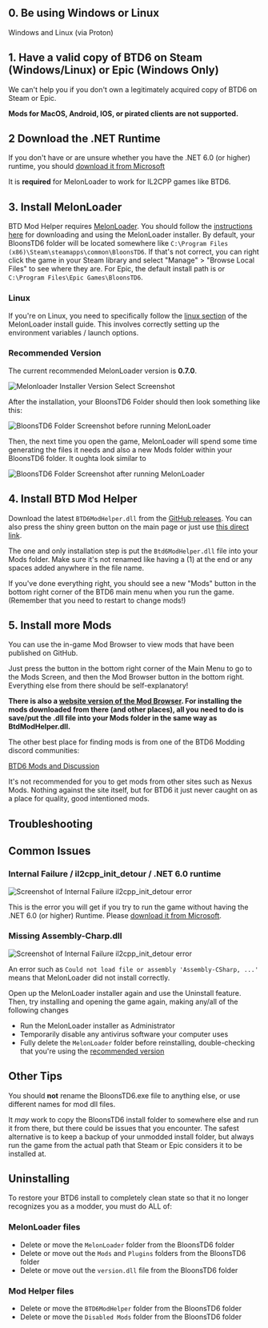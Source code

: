## 0. Be using Windows or Linux

Windows and Linux (via Proton)

## 1. Have a valid copy of BTD6 on Steam (Windows/Linux) or Epic (Windows Only)

We can't help you if you don't own a legitimately acquired copy of BTD6 on Steam or Epic.

**Mods for MacOS, Android, IOS, or pirated clients are not supported.**

## 2 Download the .NET Runtime

If you don't have or are unsure whether you have the .NET 6.0 (or higher) runtime, you
should [download it from Microsoft](https://dotnet.microsoft.com/en-us/download/dotnet/thank-you/runtime-desktop-6.0.29-windows-x64-installer)

It is **required** for MelonLoader to work for IL2CPP games like BTD6.

## 3. Install MelonLoader

BTD Mod Helper requires <u>MelonLoader</u>. You should follow
the [instructions here](https://melonwiki.xyz/#/?id=automated-installation) for downloading and using the MelonLoader
installer. By default, your BloonsTD6 folder will be located somewhere
like `C:\Program Files (x86)\Steam\steamapps\common\BloonsTD6`. If that's not correct, you can right click the game in
your Steam library and select "Manage" > "Browse Local Files" to see where they are. For Epic, the default install path
is or `C:\Program Files\Epic Games\BloonsTD6`.

### Linux

If you're on Linux, you need to specifically follow
the [linux section](https://melonwiki.xyz/#/?id=linux-launch-instructions) of the MelonLoader install guide.
This involves correctly setting up the environment variables / launch options.

### Recommended Version

The current recommended MelonLoader version is **0.7.0**.

![Melonloader Installer Version Select Screenshot](images/ml-version-select.png)

After the installation, your BloonsTD6 Folder should then look something like this:

![BloonsTD6 Folder Screenshot before running MelonLoader](images/mods-folder-before.png)

Then, the next time you open the game, MelonLoader will spend some time generating the files it needs and also a new
Mods folder within your BloonsTD6 folder. It oughta look similar to

![BloonsTD6 Folder Screenshot after running MelonLoader](images/mods-folder-after.png)

## 4. Install BTD Mod Helper

Download the latest `BTD6ModHelper.dll` from the [GitHub releases](https://github.com/gurrenm3/BTD-Mod-Helper/releases).
You can also press the shiny green button on the main page or just
use [this direct link](https://github.com/gurrenm3/BTD-Mod-Helper/releases/latest/download/Btd6ModHelper.dll).

The one and only installation step is put the `Btd6ModHelper.dll` file into your Mods folder. Make sure it's not renamed
like having a (1) at the end or any spaces added anywhere in the file name.

If you've done everything right, you should see a new "Mods" button in the bottom right corner of the BTD6 main menu
when you run the game. (Remember that you need to restart to change mods!)

## 5. Install more Mods

You can use the in-game Mod Browser to view mods that have been published on GitHub.

Just press the button in the bottom right corner of the Main Menu to go to the Mods Screen, and then the Mod Browser
button in the bottom right. Everything else from there should be self-explanatory!

**There is also a [website version of the Mod Browser](/mod-browser).
For installing the mods downloaded from there (and other places),
all you need to do is save/put the .dll file into your Mods folder in the same way as BtdModHelper.dll.**

The other best place for finding mods is from one of the BTD6 Modding discord communities:

[BTD6 Mods and Discussion](https://discord.gg/NnD6nRH)

It's not recommended for you to get mods from other sites such as Nexus Mods. Nothing against the site itself, but for
BTD6 it just never caught on as a place for quality, good intentioned mods.

## Troubleshooting

## Common Issues

### Internal Failure / il2cpp_init_detour / .NET 6.0 runtime

![Screenshot of Internal Failure il2cpp_init_detour error](images/internal-failure.png)

This is the error you will get if you try to run the game without having the .NET 6.0 (or higher) Runtime.
Please [download it from Microsoft](https://dotnet.microsoft.com/en-us/download/dotnet/thank-you/runtime-desktop-6.0.29-windows-x64-installer).

### Missing Assembly-Charp.dll

![Screenshot of Internal Failure il2cpp_init_detour error](images/no-assembly-csharp.png)

An error such as `Could not load file or assembly 'Assembly-CSharp, ...'` means that MelonLoader did not install
correctly.

Open up the MelonLoader installer again and use the Uninstall feature. Then, try installing and opening the game again,
making any/all of the following changes

- Run the MelonLoader installer as Administrator
- Temporarily disable any antivirus software your computer uses
- Fully delete the `MelonLoader` folder before reinstalling, double-checking that you're using
  the [recommended version](#recommended-version)

## Other Tips

You should **not** rename the BloonsTD6.exe file to anything else, or use different names for mod dll files.

It *may* work to copy the BloonsTD6 install folder to somewhere else and run it from there, but there could be issues
that you encounter. The safest alternative is to keep a backup of your unmodded install folder, but always run the game
from the actual path that Steam or Epic considers it to be installed at.

## Uninstalling

To restore your BTD6 install to completely clean state so that it no longer recognizes you as a modder, you must do ALL
of:

### MelonLoader files

* Delete or move the `MelonLoader` folder from the BloonsTD6 folder
* Delete or move out the `Mods` and `Plugins` folders from the BloonsTD6 folder
* Delete or move out the `version.dll` file from the BloonsTD6 folder

### Mod Helper files

* Delete or move the `BTD6ModHelper` folder from the BloonsTD6 folder
* Delete or move the `Disabled Mods` folder from the BloonsTD6 folder